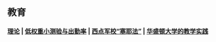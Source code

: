## 教育<!-- {docsify-ignore-all} -->

#### [理论](/引用/案例/教育/理论.md) | [低权重小测验与出勤率](/引用/案例/教育/低权重小测验与出勤率.md) | [西点军校“塞耶法”](/引用/案例/教育/西点军校“塞耶法”.md) | [华盛顿大学的教学实践](/引用/案例/教育/华盛顿大学的教学实践.md)


